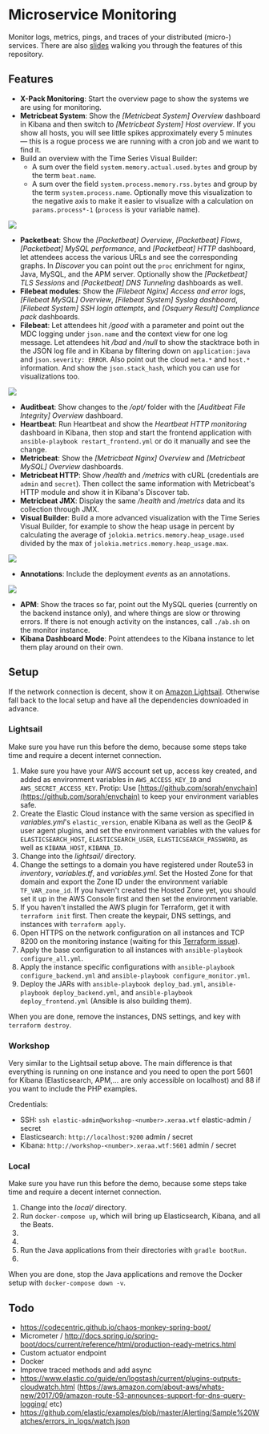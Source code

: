# Microservice Monitoring

Monitor logs, metrics, pings, and traces of your distributed (micro-) services. There are also [slides](https://speakerdeck.com/xeraa/360-degrees-monitoring-of-your-microservices) walking you through the features of this repository.



## Features

* **X-Pack Monitoring**: Start the overview page to show the systems we are using for monitoring.
* **Metricbeat System**: Show the *[Metricbeat System] Overview* dashboard in Kibana and then switch to *[Metricbeat System] Host overview*. If you show all hosts, you will see little spikes approximately every 5 minutes — this is a rogue process we are running with a cron job and we want to find it.
* Build an overview with the Time Series Visual Builder:
  * A sum over the field `system.memory.actual.used.bytes` and group by the term `beat.name`.
  * A sum over the field `system.process.memory.rss.bytes` and group by the term `system.process.name`. Optionally move this visualization to the negative axis to make it easier to visualize with a calculation on `params.process*-1` (`process` is your variable name).

![](img/rogue-process.png)

* **Packetbeat**: Show the *[Packetbeat] Overview*, *[Packetbeat] Flows*, *[Packetbeat] MySQL performance*, and *[Packetbeat] HTTP* dashboard, let attendees access the various URLs and see the corresponding graphs. In *Discover* you can point out the `proc` enrichment for nginx, Java, MySQL, and the APM server. Optionally show the *[Packetbeat] TLS Sessions* and *[Packetbeat] DNS Tunneling* dashboards as well.
* **Filebeat modules**: Show the *[Filebeat Nginx] Access and error logs*, *[Filebeat MySQL] Overview*, *[Filebeat System] Syslog dashboard*, *[Filebeat System] SSH login attempts*, and *[Osquery Result] Compliance pack* dashboards.
* **Filebeat**: Let attendees hit */good* with a parameter and point out the MDC logging under `json.name` and the context view for one log message. Let attendees hit */bad* and */null* to show the stacktrace both in the JSON log file and in Kibana by filtering down on `application:java` and `json.severity: ERROR`. Also point out the cloud `meta.*` and `host.*` information. And show the `json.stack_hash`, which you can use for visualizations too.

![](img/stacktraces.png)

* **Auditbeat**: Show changes to the */opt/* folder with the *[Auditbeat File Integrity] Overview* dashboard.
* **Heartbeat**: Run Heartbeat and show the *Heartbeat HTTP monitoring* dashboard in Kibana, then stop and start the frontend application with `ansible-playbook restart_frontend.yml` or do it manually and see the change.
* **Metricbeat**: Show the *[Metricbeat Nginx] Overview* and *[Metricbeat MySQL] Overview* dashboards.
* **Metricbeat HTTP**: Show */health* and */metrics* with cURL (credentials are `admin` and `secret`). Then collect the same information with Metricbeat's HTTP module and show it in Kibana's Discover tab.
* **Metricbeat JMX**: Display the same */health* and */metrics* data and its collection through JMX.
* **Visual Builder**: Build a more advanced visualization with the Time Series Visual Builder, for example to show the heap usage in percent by calculating the average of `jolokia.metrics.memory.heap_usage.used` divided by the max of `jolokia.metrics.memory.heap_usage.max`.

![](img/heap-usage.png)

* **Annotations**: Include the deployment *events* as an annotations.

![](img/heap-usage-annotated.png)

* **APM**: Show the traces so far, point out the MySQL queries (currently on the backend instance only), and where things are slow or throwing errors. If there is not enough activity on the instances, call `./ab.sh` on the monitor instance.
* **Kibana Dashboard Mode**: Point attendees to the Kibana instance to let them play around on their own.



## Setup

If the network connection is decent, show it on [Amazon Lightsail](https://amazonlightsail.com). Otherwise fall back to the local setup and have all the dependencies downloaded in advance.



### Lightsail

Make sure you have run this before the demo, because some steps take time and require a decent internet connection.

1. Make sure you have your AWS account set up, access key created, and added as environment variables in `AWS_ACCESS_KEY_ID` and `AWS_SECRET_ACCESS_KEY`. Protip: Use [https://github.com/sorah/envchain](https://github.com/sorah/envchain) to keep your environment variables safe.
1. Create the Elastic Cloud instance with the same version as specified in *variables.yml*'s `elastic_version`, enable Kibana as well as the GeoIP & user agent plugins, and set the environment variables with the values for `ELASTICSEARCH_HOST`, `ELASTICSEARCH_USER`, `ELASTICSEARCH_PASSWORD`, as well as `KIBANA_HOST`, `KIBANA_ID`.
1. Change into the *lightsail/* directory.
1. Change the settings to a domain you have registered under Route53 in *inventory*, *variables.tf*, and *variables.yml*. Set the Hosted Zone for that domain and export the Zone ID under the environment variable `TF_VAR_zone_id`. If you haven't created the Hosted Zone yet, you should set it up in the AWS Console first and then set the environment variable.
1. If you haven't installed the AWS plugin for Terraform, get it with `terraform init` first. Then create the keypair, DNS settings, and instances with `terraform apply`.
1. Open HTTPS on the network configuration on all instances and TCP 8200 on the monitoring instance (waiting for this [Terraform issue](https://github.com/terraform-providers/terraform-provider-aws/issues/700)).
1. Apply the base configuration to all instances with `ansible-playbook configure_all.yml`.
1. Apply the instance specific configurations with `ansible-playbook configure_backend.yml` and `ansible-playbook configure_monitor.yml`.
1. Deploy the JARs with `ansible-playbook deploy_bad.yml`, `ansible-playbook deploy_backend.yml`, and `ansible-playbook deploy_frontend.yml` (Ansible is also building them).

When you are done, remove the instances, DNS settings, and key with `terraform destroy`.



### Workshop

Very similar to the Lightsail setup above. The main difference is that everything is running on one instance and you need to open the port 5601 for Kibana (Elasticsearch, APM,... are only accessible on localhost) and 88 if you want to include the PHP examples.

Credentials:

* SSH: `ssh elastic-admin@workshop-<number>.xeraa.wtf` elastic-admin / secret
* Elasticsearch: `http://localhost:9200` admin / secret
* Kibana: `http://workshop-<number>.xeraa.wtf:5601` admin / secret



### Local

Make sure you have run this before the demo, because some steps take time and require a decent internet connection.

1. Change into the *local/* directory.
1. Run `docker-compose up`, which will bring up Elasticsearch, Kibana, and all the Beats.
1.
1.
1. Run the Java applications from their directories with `gradle bootRun`.
1.

When you are done, stop the Java applications and remove the Docker setup with `docker-compose down -v`.



## Todo

* https://codecentric.github.io/chaos-monkey-spring-boot/
* Micrometer / http://docs.spring.io/spring-boot/docs/current/reference/html/production-ready-metrics.html
* Custom actuator endpoint
* Docker
* Improve traced methods and add async
* https://www.elastic.co/guide/en/logstash/current/plugins-outputs-cloudwatch.html (https://aws.amazon.com/about-aws/whats-new/2017/09/amazon-route-53-announces-support-for-dns-query-logging/ etc)
* https://github.com/elastic/examples/blob/master/Alerting/Sample%20Watches/errors_in_logs/watch.json
